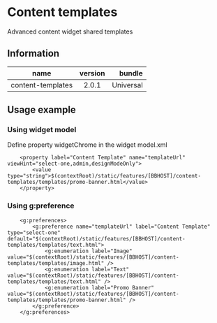 # Content templates

Advanced content widget shared templates

## Information

| name                  | version           | bundle           |
| ----------------------|:-----------------:| ----------------:|
| content-templates     | 2.0.1             | Universal        |

## Usage example

### Using widget model

Define property widgetChrome in the widget model.xml

```
    <property label="Content Template" name="templateUrl" viewHint="select-one,admin,designModeOnly">
        <value type="string">$(contextRoot)/static/features/[BBHOST]/content-templates/templates/promo-banner.html</value>
    </property>
```

### Using g:preference

```
    <g:preferences>
        <g:preference name="templateUrl" label="Content Template" type="select-one" default="$(contextRoot)/static/features/[BBHOST]/content-templates/templates/text.html">
            <g:enumeration label="Image" value="$(contextRoot)/static/features/[BBHOST]/content-templates/templates/image.html" />
            <g:enumeration label="Text" value="$(contextRoot)/static/features/[BBHOST]/content-templates/templates/text.html" />
            <g:enumeration label="Promo Banner" value="$(contextRoot)/static/features/[BBHOST]/content-templates/templates/promo-banner.html" />
        </g:preference>
    </g:preferences>
```
